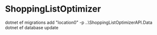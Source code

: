# ShoppingListOptimizer
dotnet ef migrations add "location0" -p ..\ShoppingListOptimizerAPI.Data
dotnet ef database update